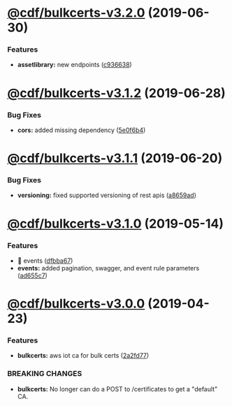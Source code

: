 # [@cdf/bulkcerts-v3.2.0](https://git-codecommit.us-west-2.amazonaws.com/v1/repos/cdf-core/compare/@cdf/bulkcerts-v3.1.2...@cdf/bulkcerts-v3.2.0) (2019-06-30)


### Features

* **assetlibrary:** new endpoints ([c936638](https://git-codecommit.us-west-2.amazonaws.com/v1/repos/cdf-core/commit/c936638))

# [@cdf/bulkcerts-v3.1.2](https://git-codecommit.us-west-2.amazonaws.com/v1/repos/cdf-core/compare/@cdf/bulkcerts-v3.1.1...@cdf/bulkcerts-v3.1.2) (2019-06-28)


### Bug Fixes

* **cors:** added missing dependency ([5e0f6b4](https://git-codecommit.us-west-2.amazonaws.com/v1/repos/cdf-core/commit/5e0f6b4))

# [@cdf/bulkcerts-v3.1.1](https://git-codecommit.us-west-2.amazonaws.com/v1/repos/cdf-core/compare/@cdf/bulkcerts-v3.1.0...@cdf/bulkcerts-v3.1.1) (2019-06-20)


### Bug Fixes

* **versioning:** fixed supported versioning of rest apis ([a8659ad](https://git-codecommit.us-west-2.amazonaws.com/v1/repos/cdf-core/commit/a8659ad))

# [@cdf/bulkcerts-v3.1.0](https://git-codecommit.us-west-2.amazonaws.com/v1/repos/cdf-core/compare/@cdf/bulkcerts-v3.0.0...@cdf/bulkcerts-v3.1.0) (2019-05-14)


### Features

* 🎸 events ([dfbba67](https://git-codecommit.us-west-2.amazonaws.com/v1/repos/cdf-core/commit/dfbba67))
* **events:** added pagination, swagger, and event rule parameters ([ad655c7](https://git-codecommit.us-west-2.amazonaws.com/v1/repos/cdf-core/commit/ad655c7))

# [@cdf/bulkcerts-v3.0.0](https://git-codecommit.us-west-2.amazonaws.com/v1/repos/cdf-core/compare/@cdf/bulkcerts-v2.0.0...@cdf/bulkcerts-v3.0.0) (2019-04-23)


### Features

* **bulkcerts:** aws iot ca for bulk certs ([2a2fd77](https://git-codecommit.us-west-2.amazonaws.com/v1/repos/cdf-core/commit/2a2fd77))


### BREAKING CHANGES

* **bulkcerts:** No longer can do a POST to /certificates to get a "default" CA.
